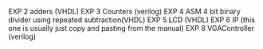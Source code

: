 EXP 2 adders (VHDL)
EXP 3 Counters (verilog)
EXP 4 ASM 4 bit binary divider using repeated subtraction(VHDL)
EXP 5 LCD (VHDL)
EXP 6 IP (this one is usually just copy and pasting from the manual)
EXP 8 VGAController (verilog)
